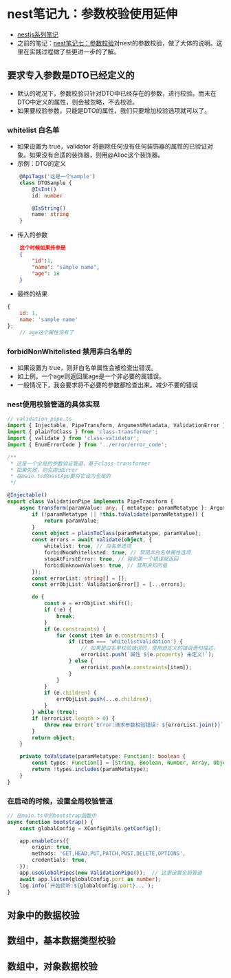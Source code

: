 # nest笔记九：参数校验使用延伸
- [nestjs系列笔记](https://zdhsoft.blog.csdn.net/article/details/121746302)
- 之前的笔记：[nest笔记七：参数校验](https://zdhsoft.blog.csdn.net/article/details/123576984)对nest的参数校验，做了大体的说明。这里在实践过程做了些更进一步的了解。

## 要求专入参数是DTO已经定义的
- 默认的呢况下，参数校验只针对DTO中已经存在的参数，进行校验。而未在DTO中定义的属性，则会被忽略，不去校验。
- 如果要校验参数，只能是DTO的属性，我们只要增加校验选项就可以了。
### whitelist 白名单
- 如果设置为 true，validator 将删除任何没有任何装饰器的属性的已验证对象。如果没有合适的装饰器，则用@Alloc这个装饰器。
- 示例：DTO的定义
```typescript
    @ApiTags('这是一个sample')
    class DTOSample {
        @IsInt()
        id: number

        @IsString()
        name: string
    }
```
- 传入的参数
```JSON
    这个时候如果传参是
    {
        "id":1,
        "name": "sample name",
        "age": 18
    }
```
- 最终的结果
```javascript
{
    id: 1,
    name: 'sample name'
};
    // age这个属性没有了
```
### forbidNonWhitelisted 禁用非白名单的
- 如果设置为 true，则非白名单属性会被检查出错误。
- 如上例，一个age则返回属age是一个非必要的属错误。
- 一般情况下，我会要求将不必要的参数都检查出来。减少不要的错误

### nest使用校验管道的具体实现
```typescript
// validation_pipe.ts
import { Injectable, PipeTransform, ArgumentMetadata, ValidationError } from '@nestjs/common';
import { plainToClass } from 'class-transformer';
import { validate } from 'class-validator';
import { EnumErrorCode } from '../error/error_code';

/**
 * 这是一个全局的参数验证管道，基于class-transformer
 * 如果失败，则会抛出Error
 * 在main.ts的nestApp要将它设为全局的
 */

@Injectable()
export class ValidationPipe implements PipeTransform {
    async transform(paramValue: any, { metatype: paramMetatype }: ArgumentMetadata) {
        if (!paramMetatype || !this.toValidate(paramMetatype)) {
            return paramValue;
        }
        const object = plainToClass(paramMetatype, paramValue);
        const errors = await validate(object, {
            whitelist: true, // 白名单选项
            forbidNonWhitelisted: true, // 禁用非白名单属性选项
            stopAtFirstError: true, // 碰到第一个错误就返回
            forbidUnknownValues: true, // 禁用未知的值
        });
        const errorList: string[] = [];
        const errObjList: ValidationError[] = [...errors];

        do {
            const e = errObjList.shift();
            if (!e) {
                break;
            }
            if (e.constraints) {
                for (const item in e.constraints) {
                    if (item === 'whitelistValidation') {
                        // 如果是白名单校验错误的，使用自定义的错误语句描述。
                        errorList.push(`属性 ${e.property} 未定义!`);
                    } else {
                        errorList.push(e.constraints[item]);
                    }
                }
            }
            if (e.children) {
                errObjList.push(...e.children);
            }
        } while (true);
        if (errorList.length > 0) {
            throw new Error(`Error:请求参数校验错误: ${errorList.join()}`);
        }
        return object;
    }

    private toValidate(paramMetatype: Function): boolean {
        const types: Function[] = [String, Boolean, Number, Array, Object];
        return !types.includes(paramMetatype);
    }
}

```
### 在启动的时候，设置全局校验管道
```typescript
// 在main.ts中的bootstrap函数中
async function bootstrap() {
    const globalConfig = XConfigUtils.getConfig();

    app.enableCors({
        origin: true,
        methods: 'GET,HEAD,PUT,PATCH,POST,DELETE,OPTIONS',
        credentials: true,
    });
    app.useGlobalPipes(new ValidationPipe());  // 这里设置全局管道
    await app.listen(globalConfig.port as number);
    log.info(`开始侦听:${globalConfig.port}...`);
}
```
## 对象中的数据校验
## 数组中，基本数据类型校验
## 数组中，对象数据校验
